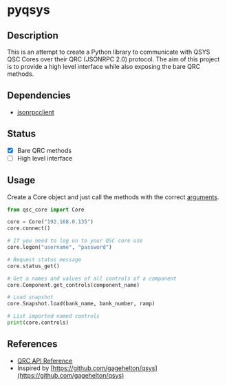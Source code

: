 # pyqsys

## Description
This is an attempt to create a Python library to communicate with QSYS QSC Cores over their QRC (JSONRPC 2.0) protocol.
The aim of this project is to provide a high level interface while also exposing the bare QRC methods. 

## Dependencies
-  [jsonrpcclient](https://github.com/explodinglabs/jsonrpcclient)

## Status

- [x] Bare QRC methods
- [ ] High level interface

## Usage
Create a Core object and just call the methods with the correct [arguments](https://q-syshelp.qsc.com/#External_Control_APIs/QRC/QRC_Commands.htm).

```python
from qsc_core import Core

core = Core("192.168.0.135")
core.connect()

# If you need to log on to your QSC core use
core.logon("username", "password")

# Request status message
core.status_get()

# Get a names and values of all controls of a component
core.Component.get_controls(component_name)

# Load snapshot
core.Snapshot.load(bank_name, bank_number, ramp)

# List imported named controls
print(core.controls)
```

## References
- [QRC API Reference](https://q-syshelp.qsc.com/#External_Control_APIs/QRC/QRC_Commands.htm)
- Inspired by [https://github.com/gagehelton/qsys](https://github.com/gagehelton/qsys)
